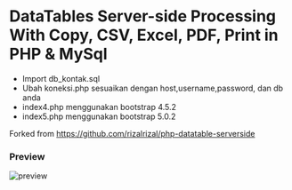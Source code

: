 # DataTables Server-side Processing With Copy, CSV, Excel, PDF, Print in PHP & MySql

- Import db_kontak.sql
- Ubah koneksi.php sesuaikan dengan host,username,password, dan db anda
- index4.php menggunakan bootstrap 4.5.2
- index5.php menggunakan bootstrap 5.0.2


Forked from https://github.com/rizalrizal/php-datatable-serverside

### Preview

![preview](https://github.com/ifirdausku/php-datatable-serverside/blob/master/preview.png?raw=true "preview")

